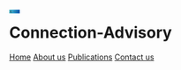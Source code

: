 <dl>
<img src="Logo6.png" style="border: 0pt none; margin-bottom: 1em; float: left; margin-right: 1em;" length="6.67"; width="18.87>
<p style="text-align: left;">
</p>
</dl>

# Connection-Advisory


<div class="actions button-container">
    <a href="#" class="button primary">Home</a>
    <a href="#" class="button primary">About us</a>
    <a href="#" class="button primary">Publications</a>
    <a href="#" class="button primary">Contact us</a>
    </div>
</div>
